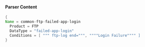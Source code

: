 #### Parser Content
```Java
{
Name = common-ftp-failed-app-login
  Product = FTP
  DataType = "failed-app-login"
  Conditions = [ """ ftp-log end=""", """"Login Failure"""" ]
}
```